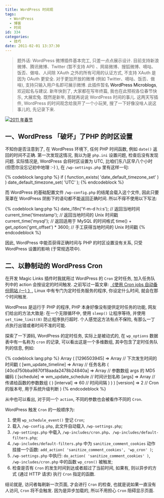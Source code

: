 ```yaml
---
title: WordPress 时间观
tags:
  - WordPress
  - 博客
  - 时间
id: 334
categories:
  - 技巧
date: 2011-02-01 13:37:30
---
```


> 题外话: WordPress 微博插件基本完工, 只差一点点展示设计. 目前支持新浪微博、腾讯微博、Twitter (暂不支持 API) 、网易微博、搜狐微博、嘀咕、饭否、做啥、人间除 XAuth 之外的所有可用的认证方式, 不支持 XAuth 是因为 OAuth 更安全. 对于更加开放的微博 (例如 Twitter、嘀咕、饭否、做啥), 支持只输入用户名即可展示微博. 此插件暂名 <span style="color: #000000;">WordPress Microblogs</span>, 欢迎起名与建议.
> 新年快到了, 大家都在写年终篇, 我也在此预祝各位春节快乐, 大展宏兔.
既然是新年, 那就再说说 WordPress 时间的事儿. 这两天写插件, WordPress 的时间观念给我开了一个小玩笑, 搜了一下好像没啥人说这事儿的, 先记录下来.

[![2011 年春节](//img.beamnote.com/2011/2011-spring.jpg)](//img.beamnote.com/2011/2011-spring.jpg)<!-- more -->

## 一、WordPress 「破坏」了PHP 的时区设置

不知你是否注意到了, 在 WordPress 环境下, 任何 PHP 时间函数, 例如 `date()` 返回的时间不正确. 第一次发现这情况, 我以为是 `php.ini` 设置问题, 检查后没有发现问题. 实际情况是, WordPress 会将时区设置为 UTC, 比咱们东八区早八个小时 (但愿你没忘记初中地理 :-) ), 在 `/wp-settings.php` 里有这样一句:

{% codeblock lang:php %}
if ( function_exists( 'date_default_timezone_set' ) )
    date_default_timezone_set( 'UTC' );
{% endcodeblock %}

而 WordPress 的基础配置文件 `/wp-config.php` 的结尾会载入这个文件, 因此只要笼罩在 WordPress 阴影下的语句都不能返回正确时间. 所以不得不使用以下写法:

{% codeblock lang:php %}
date_i18n('Y-m-d h:i:s');                   // 返回当地时间
current_time('timestamp');                  // 返回当地时间的 Unix 时间戳
current_time('mysql');                      // 返回适用于 MySQL 的时间格式
time() + get_option('gmt_offset') * 3600;   // 手工获得当地时间的 Unix 时间戳
{% endcodeblock %}

因此, WordPress 中能否获得正确时间与 PHP 的时区设置没有关系, 只受 WordPress 设置的影响 (于常规选项中).

## 二、以静制动的 WordPress Cron

在开发 Magic Links 插件时我就用过 WordPress 的 `Cron` 定时任务, 加入任务队列中的 action 会按设定的时间触发. 之前写过一篇文章: [《使用 Cron jobs 自动备份网站 (一) 》](http://beamnote.com/2010/cpanel-automatic-backup-chapter-1.html), Linux 中有专门为定时任务服务的程序, 你设定什么时间, 就会在那个时间触发.

WordPress 是运行于 PHP 的程序, PHP 本身好像没有提供定时任务的功能, 网友们给出的方法大致是: 在一个无限循环中, 使用 `sleep()` 让程序等待, 并使用 `set_time_limit(0)` 防止程序执行超时. 个人感觉这方法有点不保险, 有那么一丁点执行出错或者时间不准的可能.

探索了一下源码, WordPress 的定时任务, 实际上是被动式的, 在 `wp_options` 数据表中有一名称为 `cron` 的记录, 可以看出这是一个多维数组, 其中包含了定时任务队列的信息, 例如:

{% codeblock lang:php %}
Array
(
    [1296503945] => Array                                           // 下次发生时间的时间戳
        (
            [wm_update_timeline] => Array                           // 任务名称
                (
                    [40cd750bba9870f18aada2478b24840a] => Array     // 参数数组 args 的 MD5 编码
                        (
                            [schedule] => wm_update_schedule        // 时间计划名称
                            [args] => Array                         // 传递给函数的参数数组
                                (
                                )
                            [interval] => 60                        // 时间间隔
                        )
                )
        )
    [version] => 2                                                  // Cron 的版本号, 用于系统升级判断
)
{% endcodeblock %}

从中也可以看出, 对于同一个 `action`, 不同的参数也会被看作不同的 `Cron`.

WordPress 触发 `Cron` 的一般顺序为:

1. 使用 `wp_schedule_event()` 登记 `Cron`;
2. 载入 `/wp-config.php`, 此文件自动载入 `/wp-settings.php`;
3. `/wp-settings.php` 中载入 `/wp-includes/cron.php`、`/wp-includes/default-filters.php`;
4. `/wp-includes/default-filters.php` 中为 `sanitize_comment_cookies` 动作挂接一个函数: `add_action( 'sanitize_comment_cookies', 'wp_cron' )`;
5. `/wp-settings.php` 中执行: `do_action( 'sanitize_comment_cookies' )`, `/wp-includes/cron.php` 中的函数 `wp_cron()` 被触发;
6. 检查是否有 `Cron` 的发生时间到达或者超过了当前时间, 如果有, 则以异步的方式 (通过 HTTP 请求) 执行 `Cron` 指定的函数.

结论就是, 访问者每刷新一次页面, 才会进行 `Cron` 的检查, 也就是说如果一直没有人访问, `Cron` 将不会触发. 因为是异步加载的, 所以不用担心 `Cron` 阻碍显示页面.
